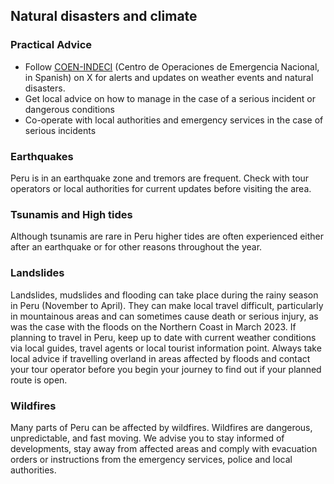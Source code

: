 ## Natural disasters and climate

### **Practical Advice**

* Follow [COEN-INDECI](https://x.com/COENPeru) (Centro de Operaciones de Emergencia Nacional, in Spanish) on X for alerts and updates on weather events and natural disasters.
* Get local advice on how to manage in the case of a serious incident or dangerous conditions
* Co-operate with local authorities and emergency services in the case of serious incidents

### **Earthquakes**

Peru is in an earthquake zone and tremors are frequent. Check with tour operators or local authorities for current updates before visiting the area.

### **Tsunamis and High tides**

Although tsunamis are rare in Peru higher tides are often experienced either after an earthquake or for other reasons throughout the year.

### **Landslides**

Landslides, mudslides and flooding can take place during the rainy season in Peru (November to April). They can make local travel difficult, particularly in mountainous areas and can sometimes cause death or serious injury, as was the case with the floods on the Northern Coast in March 2023. If planning to travel in Peru, keep up to date with current weather conditions via local guides, travel agents or local tourist information point. Always take local advice if travelling overland in areas affected by floods and contact your tour operator before you begin your journey to find out if your planned route is open.

### **Wildfires**

Many parts of Peru can be affected by wildfires. Wildfires are dangerous, unpredictable, and fast moving. We advise you to stay informed of developments, stay away from affected areas and comply with evacuation orders or instructions from the emergency services, police and local authorities.